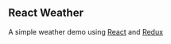 ## React Weather
A simple weather demo using [React](https://facebook.github.io/react/) and [Redux](http://redux.js.org/)